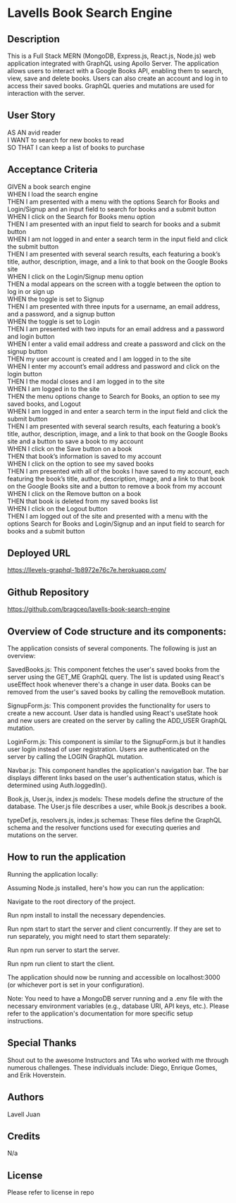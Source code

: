 # Lavells Book Search Engine

## Description 

This is a Full Stack MERN (MongoDB, Express.js, React.js, Node.js) web application integrated with GraphQL using Apollo Server. The application allows users to interact with a Google Books API, enabling them to search, view, save and delete books. Users can also create an account and log in to access their saved books. GraphQL queries and mutations are used for interaction with the server.


## User Story

AS AN avid reader <br>
I WANT to search for new books to read <br>
SO THAT I can keep a list of books to purchase <br>

## Acceptance Criteria

GIVEN a book search engine <br>
WHEN I load the search engine <br>
THEN I am presented with a menu with the options Search for Books and Login/Signup and an input field to search for books and a submit button <br>
WHEN I click on the Search for Books menu option <br>
THEN I am presented with an input field to search for books and a submit button <br>
WHEN I am not logged in and enter a search term in the input field and click the submit button <br>
THEN I am presented with several search results, each featuring a book’s title, author, description, image, and a link to that book on the Google Books site <br>
WHEN I click on the Login/Signup menu option <br>
THEN a modal appears on the screen with a toggle between the option to log in or sign up <br>
WHEN the toggle is set to Signup <br>
THEN I am presented with three inputs for a username, an email address, and a password, and a signup button <br>
WHEN the toggle is set to Login <br>
THEN I am presented with two inputs for an email address and a password and login button <br>
WHEN I enter a valid email address and create a password and click on the signup button <br>
THEN my user account is created and I am logged in to the site <br>
WHEN I enter my account’s email address and password and click on the login button <br>
THEN I the modal closes and I am logged in to the site <br>
WHEN I am logged in to the site <br>
THEN the menu options change to Search for Books, an option to see my saved books, and Logout <br>
WHEN I am logged in and enter a search term in the input field and click the submit button <br>
THEN I am presented with several search results, each featuring a book’s title, author, description, image, and a link to that book on the Google Books site and a button to save a book to my account <br>
WHEN I click on the Save button on a book <br>
THEN that book’s information is saved to my account <br>
WHEN I click on the option to see my saved books <br>
THEN I am presented with all of the books I have saved to my account, each featuring the book’s title, author, description, image, and a link to that book on the Google Books site and a button to remove a book from my account <br>
WHEN I click on the Remove button on a book <br>
THEN that book is deleted from my saved books list <br>
WHEN I click on the Logout button <br>
THEN I am logged out of the site and presented with a menu with the options Search for Books and Login/Signup and an input field to search for books and a submit button <br>


## Deployed URL
https://llevels-graphql-1b8972e76c7e.herokuapp.com/


## Github Repository

https://github.com/bragceo/lavells-book-search-engine



## Overview of Code structure and its components:

 The application consists of several components. The following is just an overview:

SavedBooks.js: This component fetches the user's saved books from the server using the GET_ME GraphQL query. The list is updated using React's useEffect hook whenever there's a change in user data. Books can be removed from the user's saved books by calling the removeBook mutation.

SignupForm.js: This component provides the functionality for users to create a new account. User data is handled using React's useState hook and new users are created on the server by calling the ADD_USER GraphQL mutation.

LoginForm.js: This component is similar to the SignupForm.js but it handles user login instead of user registration. Users are authenticated on the server by calling the LOGIN GraphQL mutation.

Navbar.js: This component handles the application's navigation bar. The bar displays different links based on the user's authentication status, which is determined using Auth.loggedIn().

Book.js, User.js, index.js models: These models define the structure of the database. The User.js file describes a user, while Book.js describes a book.

typeDef.js, resolvers.js, index.js schemas: These files define the GraphQL schema and the resolver functions used for executing queries and mutations on the server.

## How to run the application
 
Running the application locally:

Assuming Node.js installed, here's how you can run the application:

Navigate to the root directory of the project.

Run npm install to install the necessary dependencies.

Run npm start to start the server and client concurrently. If they are set to run separately, you might need to start them separately:

Run npm run server to start the server.

Run npm run client to start the client.

The application should now be running and accessible on localhost:3000 (or whichever port is set in your configuration).

Note: You need to have a MongoDB server running and a .env file with the necessary environment variables (e.g., database URI, API keys, etc.). Please refer to the application's documentation for more specific setup instructions.



## Special Thanks 

Shout out to the awesome Instructors and TAs who worked with me through numerous challenges. These individuals include: Diego, Enrique Gomes, and Erik Hoverstein. 



## Authors 

Lavell Juan <br>



## Credits 

N/a

## License 

Please refer to license in repo 






